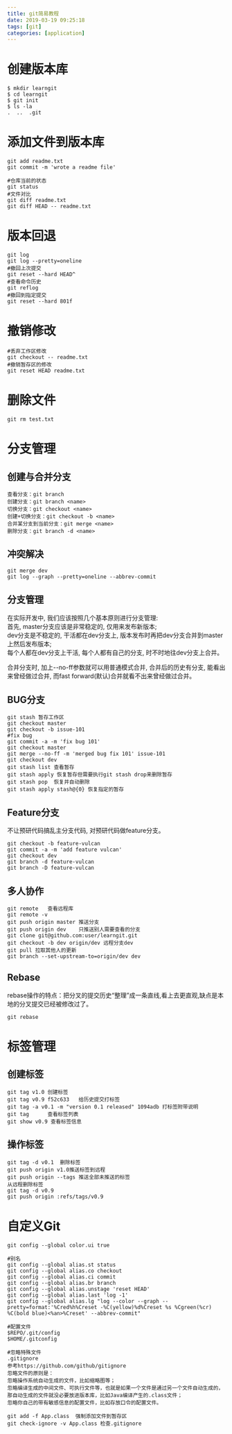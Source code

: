 ```yaml
---
title: git简易教程
date: 2019-03-19 09:25:18
tags: [git]
categories: [application]
---
```


# 创建版本库
```
$ mkdir learngit
$ cd learngit
$ git init
$ ls -la
.  ..  .git
```

# 添加文件到版本库
```
git add readme.txt
git commit -m 'wrote a readme file'

#仓库当前的状态
git status
#文件对比
git diff readme.txt
git diff HEAD -- readme.txt
```

<!-- more -->

# 版本回退
```
git log
git log --pretty=oneline
#撤回上次提交
git reset --hard HEAD^ 
#查看命令历史
git reflog
#撤回到指定提交
git reset --hard 801f
```

# 撤销修改
```
#丢弃工作区修改
git checkout -- readme.txt
#撤销暂存区的修改
git reset HEAD readme.txt
```

# 删除文件
```
git rm test.txt
```

# 分支管理
## 创建与合并分支 
```
查看分支：git branch
创建分支：git branch <name>
切换分支：git checkout <name>
创建+切换分支：git checkout -b <name>
合并某分支到当前分支：git merge <name>
删除分支：git branch -d <name>
```

## 冲突解决
```
git merge dev
git log --graph --pretty=oneline --abbrev-commit
```

## 分支管理
在实际开发中, 我们应该按照几个基本原则进行分支管理:    
首先, master分支应该是非常稳定的, 仅用来发布新版本;  
dev分支是不稳定的, 干活都在dev分支上, 版本发布时再把dev分支合并到master上然后发布版本;  
每个人都在dev分支上干活, 每个人都有自己的分支, 时不时地往dev分支上合并。 

合并分支时, 加上--no-ff参数就可以用普通模式合并, 合并后的历史有分支, 能看出来曾经做过合并, 而fast forward(默认)合并就看不出来曾经做过合并。

## BUG分支
```
git stash 暂存工作区
git checkout master
git checkout -b issue-101
#fix bug
git commit -a -m 'fix bug 101'
git checkout master
git merge --no-ff -m 'merged bug fix 101' issue-101
git checkout dev
git stash list 查看暂存
git stash apply 恢复暂存但需要执行git stash drop来删除暂存
git stash pop  恢复并自动删除
git stash apply stash@{0} 恢复指定的暂存
```

## Feature分支
不让预研代码搞乱主分支代码, 对预研代码做feature分支。
```
git checkout -b feature-vulcan
git commit -a -m 'add feature vulcan'
git checkout dev
git branch -d feature-vulcan
git branch -D feature-vulcan
```

## 多人协作
```
git remote   查看远程库
git remote -v
git push origin master 推送分支
git push origin dev    只推送别人需要查看的分支
git clone git@github.com:user/learngit.git
git checkout -b dev origin/dev 远程分支dev
git pull 拉取其他人的更新
git branch --set-upstream-to=origin/dev dev
```

## Rebase
rebase操作的特点：把分叉的提交历史“整理”成一条直线,看上去更直观,缺点是本地的分叉提交已经被修改过了。
```
git rebase 
```

# 标签管理
## 创建标签
```
git tag v1.0 创建标签
git tag v0.9 f52c633   给历史提交打标签
git tag -a v0.1 -m "version 0.1 released" 1094adb 打标签附带说明
git tag      查看标签列表
git show v0.9 查看标签信息
```

## 操作标签
```
git tag -d v0.1  删除标签
git push origin v1.0推送标签到远程
git push origin --tags 推送全部未推送的标签
从远程删除标签
git tag -d v0.9
git push origin :refs/tags/v0.9
```

# 自定义Git
```
git config --global color.ui true

#别名
git config --global alias.st status
git config --global alias.co checkout
git config --global alias.ci commit
git config --global alias.br branch
git config --global alias.unstage 'reset HEAD'
git config --global alias.last 'log -1'
git config --global alias.lg "log --color --graph --pretty=format:'%Cred%h%Creset -%C(yellow)%d%Creset %s %Cgreen(%cr) %C(bold blue)<%an>%Creset' --abbrev-commit"

#配置文件
$REPO/.git/config
$HOME/.gitconfig

#忽略特殊文件
.gitignore
参考https://github.com/github/gitignore
忽略文件的原则是：
忽略操作系统自动生成的文件，比如缩略图等；
忽略编译生成的中间文件、可执行文件等，也就是如果一个文件是通过另一个文件自动生成的，那自动生成的文件就没必要放进版本库，比如Java编译产生的.class文件；
忽略你自己的带有敏感信息的配置文件，比如存放口令的配置文件。

git add -f App.class  强制添加文件到暂存区
git check-ignore -v App.class 检查.gitignore
```

